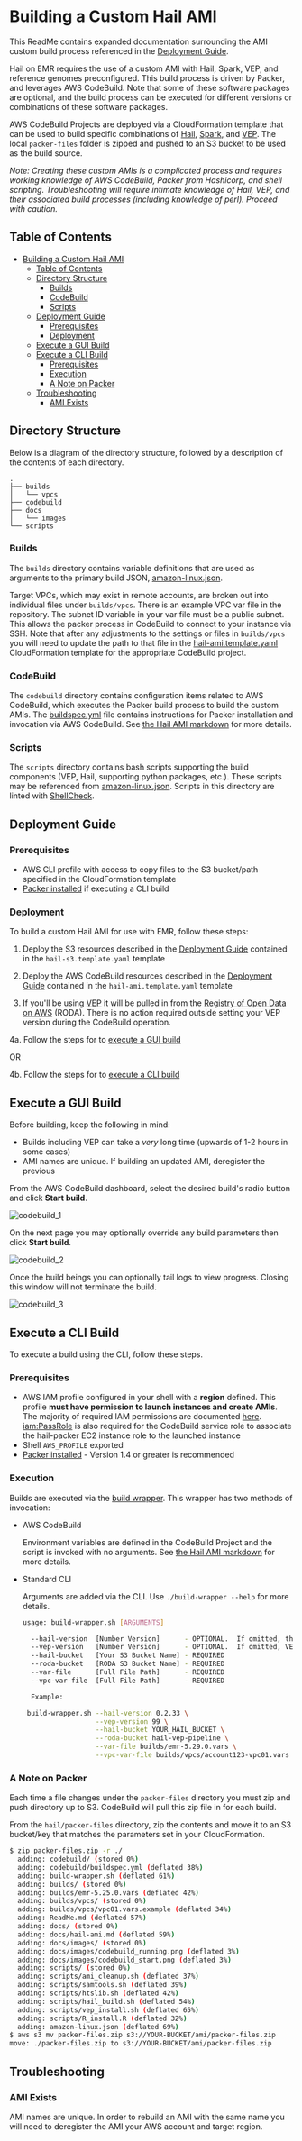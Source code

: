 # Building a Custom Hail AMI

This ReadMe contains expanded documentation surrounding the AMI custom build process referenced in the [Deployment Guide](/readme.md#deployment-guide).

Hail on EMR requires the use of a custom AMI with Hail, Spark, VEP, and reference genomes preconfigured.  This build process is driven by Packer, and leverages AWS CodeBuild.  Note that some of these software packages are optional, and the build process can be executed for different versions or combinations of these software packages.

AWS CodeBuild Projects are deployed via a CloudFormation template that can be used to build specific combinations of [Hail](https://hail.is), [Spark](https://docs.aws.amazon.com/emr/latest/ReleaseGuide/emr-spark.html), and [VEP](https://useast.ensembl.org/info/docs/tools/vep/index.html).  The local `packer-files` folder is zipped and pushed to an S3 bucket to be used as the build source.

_Note:  Creating these custom AMIs is a complicated process and requires working knowledge of AWS CodeBuild, Packer from Hashicorp, and shell scripting.  Troubleshooting will require intimate knowledge of Hail, VEP, and their associated build processes (including knowledge of perl).  Proceed with caution._

## Table of Contents

- [Building a Custom Hail AMI](#building-a-custom-hail-ami)
  - [Table of Contents](#table-of-contents)
  - [Directory Structure](#directory-structure)
    - [Builds](#builds)
    - [CodeBuild](#codebuild)
    - [Scripts](#scripts)
  - [Deployment Guide](#deployment-guide)
    - [Prerequisites](#prerequisites)
    - [Deployment](#deployment)
  - [Execute a GUI Build](#execute-a-gui-build)
  - [Execute a CLI Build](#execute-a-cli-build)
    - [Prerequisites](#prerequisites-1)
    - [Execution](#execution)
    - [A Note on Packer](#a-note-on-packer)
  - [Troubleshooting](#troubleshooting)
    - [AMI Exists](#ami-exists)

## Directory Structure

Below is a diagram of the directory structure, followed by a description of the contents of each directory.

```tree -L 3
.
├── builds
│   └── vpcs
├── codebuild
├── docs
│   └── images
└── scripts
```

### Builds

The `builds` directory contains variable definitions that are used as arguments to the primary build JSON, [amazon-linux.json](amazon-linux.json).

Target VPCs, which may exist in remote accounts, are broken out into individual files under `builds/vpcs`.  There is an example VPC var file in the repository.  The subnet ID variable in your var file must be a public subnet.  This allows the packer process in CodeBuild to connect to your instance via SSH.   Note that after any adjustments to the settings or files in `builds/vpcs` you will need to update the path to that file in the [hail-ami.template.yaml](../hail-ami.template.yaml) CloudFormation template for the appropriate CodeBuild project.

### CodeBuild

The `codebuild` directory contains configuration items related to AWS CodeBuild, which executes the Packer build process to build the custom AMIs.  The [buildspec.yml](codebuild/buildspec.yml) file contains instructions for Packer installation and invocation via AWS CodeBuild.  See [the Hail AMI markdown](docs/hail-ami.md) for more details.

### Scripts

The `scripts` directory contains bash scripts supporting the build components (VEP, Hail, supporting python packages, etc.).  These scripts may be referenced from [amazon-linux.json](amazon-linux.json).  Scripts in this directory are linted with [ShellCheck](https://github.com/koalaman/shellcheck).

## Deployment Guide

### Prerequisites

- AWS CLI profile with access to copy files to the S3 bucket/path specified in the CloudFormation template
- [Packer installed](https://www.packer.io/downloads.html) if executing a CLI build

### Deployment

To build a custom Hail AMI for use with EMR, follow these steps:

1. Deploy the S3 resources described in the [Deployment Guide](/readme.md#deployment-guide) contained in the `hail-s3.template.yaml` template

2. Deploy the AWS CodeBuild resources described in the [Deployment Guide](/readme.md#deployment-guide) contained in the `hail-ami.template.yaml` template

3. If you'll be using [VEP](https://useast.ensembl.org/info/docs/tools/vep/index.html) it will be pulled in from the [Registry of Open Data on AWS](https://registry.opendata.aws) (RODA).  There is no action required outside setting your VEP version during the CodeBuild operation.

4a. Follow the steps for to [execute a GUI build](#execute-a-gui-build)

OR

4b. Follow the steps for to [execute a CLI build](#execute-a-cli-build)

## Execute a GUI Build

Before building, keep the following in mind:

- Builds including VEP can take a _very_ long time (upwards of 1-2 hours in some cases)
- AMI names are unique.  If building an updated AMI, deregister the previous

From the AWS CodeBuild dashboard, select the desired build's radio button and click **Start build**.

![codebuild_1](images/ami/codebuild_start.png)

On the next page you may optionally override any build parameters then click **Start build**.

![codebuild_2](images/ami/codebuild_envrionment_override_vep.png)

Once the build beings you can optionally tail logs to view progress.  Closing this window will not terminate the build.

![codebuild_3](images/ami/codebuild_running.png)

## Execute a CLI Build

To execute a build using the CLI, follow these steps.

### Prerequisites

- AWS IAM profile configured in your shell with a **region** defined. This profile **must have permission to launch instances and create AMIs**.  The majority of required IAM permissions are documented [here](https://www.packer.io/docs/builders/amazon.html).  [iam:PassRole](https://docs.aws.amazon.com/IAM/latest/UserGuide/id_roles_use_passrole.html) is also required for the CodeBuild service role to associate the hail-packer EC2 instance role to the launched instance
- Shell `AWS_PROFILE` exported
- [Packer installed](https://www.packer.io/downloads.html) -  Version 1.4 or greater is recommended

### Execution

Builds are executed via the [build wrapper](build-wrapper.sh).  This wrapper has two methods of invocation:

- AWS CodeBuild

  Environment variables are defined in the CodeBuild Project and the script is invoked with no arguments.  See [the Hail AMI markdown](docs/hail-ami.md) for more details.

- Standard CLI

  Arguments are added via the CLI. Use `./build-wrapper --help` for more details.

  ```bash
  usage: build-wrapper.sh [ARGUMENTS]

    --hail-version  [Number Version]      - OPTIONAL.  If omitted, the current HEAD of master branch will be pulled.
    --vep-version   [Number Version]      - OPTIONAL.  If omitted, VEP will not be included.
    --hail-bucket   [Your S3 Bucket Name] - REQUIRED
    --roda-bucket   [RODA S3 Bucket Name] - REQUIRED
    --var-file      [Full File Path]      - REQUIRED
    --vpc-var-file  [Full File Path]      - REQUIRED

    Example:

   build-wrapper.sh --hail-version 0.2.33 \
                    --vep-version 99 \
                    --hail-bucket YOUR_HAIL_BUCKET \
                    --roda-bucket hail-vep-pipeline \
                    --var-file builds/emr-5.29.0.vars \
                    --vpc-var-file builds/vpcs/account123-vpc01.vars
  ```

### A Note on Packer

Each time a file changes under the `packer-files` directory you must zip and push directory up to S3.  CodeBuild will pull this zip file in for each build.

From the `hail/packer-files` directory, zip the contents and move it to an S3 bucket/key that matches the parameters set in your CloudFormation.

```bash
$ zip packer-files.zip -r ./
  adding: codebuild/ (stored 0%)
  adding: codebuild/buildspec.yml (deflated 38%)
  adding: build-wrapper.sh (deflated 61%)
  adding: builds/ (stored 0%)
  adding: builds/emr-5.25.0.vars (deflated 42%)
  adding: builds/vpcs/ (stored 0%)
  adding: builds/vpcs/vpc01.vars.example (deflated 34%)
  adding: ReadMe.md (deflated 57%)
  adding: docs/ (stored 0%)
  adding: docs/hail-ami.md (deflated 59%)
  adding: docs/images/ (stored 0%)
  adding: docs/images/codebuild_running.png (deflated 3%)
  adding: docs/images/codebuild_start.png (deflated 3%)
  adding: scripts/ (stored 0%)
  adding: scripts/ami_cleanup.sh (deflated 37%)
  adding: scripts/samtools.sh (deflated 39%)
  adding: scripts/htslib.sh (deflated 42%)
  adding: scripts/hail_build.sh (deflated 54%)
  adding: scripts/vep_install.sh (deflated 65%)
  adding: scripts/R_install.R (deflated 32%)
  adding: amazon-linux.json (deflated 69%)
$ aws s3 mv packer-files.zip s3://YOUR-BUCKET/ami/packer-files.zip
move: ./packer-files.zip to s3://YOUR-BUCKET/ami/packer-files.zip
```

## Troubleshooting

### AMI Exists

AMI names are unique.  In order to rebuild an AMI with the same name you will need to deregister the AMI your AWS account and target region.
